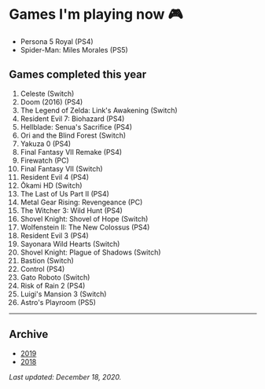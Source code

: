 # Games I'm playing now 🎮

- Persona 5 Royal (PS4)
- Spider-Man: Miles Morales (PS5)

## Games completed this year

1. Celeste (Switch)
1. Doom (2016) (PS4)
1. The Legend of Zelda: Link's Awakening (Switch)
1. Resident Evil 7: Biohazard (PS4)
1. Hellblade: Senua's Sacrifice (PS4)
1. Ori and the Blind Forest (Switch)
1. Yakuza 0 (PS4)
1. Final Fantasy VII Remake (PS4)
1. Firewatch (PC)
1. Final Fantasy VII (Switch)
1. Resident Evil 4 (PS4)
1. Ōkami HD (Switch)
1. The Last of Us Part II (PS4)
1. Metal Gear Rising: Revengeance (PC)
1. The Witcher 3: Wild Hunt (PS4)
1. Shovel Knight: Shovel of Hope (Switch)
1. Wolfenstein II: The New Colossus (PS4)
1. Resident Evil 3 (PS4)
1. Sayonara Wild Hearts (Switch)
1. Shovel Knight: Plague of Shadows (Switch)
1. Bastion (Switch)
1. Control (PS4)
1. Gato Roboto (Switch)
1. Risk of Rain 2 (PS4)
1. Luigi's Mansion 3 (Switch)
1. Astro's Playroom (PS5)

---

## Archive

- [2019](/plays/2019)
- [2018](/plays/2018)

*Last updated: December 18, 2020.*
